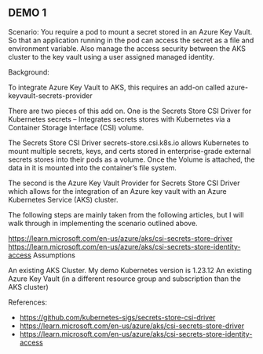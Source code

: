 ## DEMO 1

Scenario: You require a pod to mount a secret stored in an Azure Key Vault. So that an application running in the pod can access the secret as a file and environment variable. Also manage the access security between the AKS cluster to the key vault using a user assigned managed identity.


Background:

To integrate Azure Key Vault to AKS, this requires an add-on called azure-keyvault-secrets-provider

There are two pieces of this add on. One is the Secrets Store CSI Driver for Kubernetes secrets – Integrates secrets stores with Kubernetes via a Container Storage Interface (CSI) volume.

The Secrets Store CSI Driver secrets-store.csi.k8s.io allows Kubernetes to mount multiple secrets, keys, and certs stored in enterprise-grade external secrets stores into their pods as a volume. Once the Volume is attached, the data in it is mounted into the container’s file system.

The second is the Azure Key Vault Provider for Secrets Store CSI Driver which allows for the integration of an Azure key vault with an Azure Kubernetes Service (AKS) cluster.

The following steps are mainly taken from the following articles, but I will walk through in implementing the scenario outlined above.

https://learn.microsoft.com/en-us/azure/aks/csi-secrets-store-driver
https://learn.microsoft.com/en-us/azure/aks/csi-secrets-store-identity-access
Assumptions

An existing AKS Cluster. My demo Kubernetes version is 1.23.12
An existing Azure Key Vault (in a different resource group and subscription than the AKS cluster)

References:

* https://github.com/kubernetes-sigs/secrets-store-csi-driver
* https://learn.microsoft.com/en-us/azure/aks/csi-secrets-store-driver
* https://learn.microsoft.com/en-us/azure/aks/csi-secrets-store-identity-access